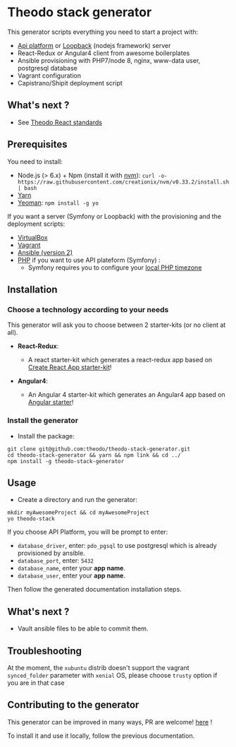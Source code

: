 # Theodo stack generator

This generator scripts everything you need to start a project with:
- [Api platform](https://api-platform.com/) or [Loopback](http://loopback.io/) (nodejs framework) server
- React-Redux or Angular4 client from awesome boilerplates
- Ansible provisioning with PHP7/node 8, nginx, www-data user, postgresql database
- Vagrant configuration
- Capistrano/Shipit deployment script

## What's next ?

- See [Theodo React standards](http://blog.m33.network/2017/07/react/)

## Prerequisites

You need to install:
+ Node.js (> 6.x) + Npm (install it with [nvm](https://github.com/creationix/nvm)): `curl -o- https://raw.githubusercontent.com/creationix/nvm/v0.33.2/install.sh | bash`
+ [Yarn](https://yarnpkg.com/en/docs/install)
+ [Yeoman](http://yeoman.io/): `npm install -g yo`

If you want a server (Symfony or Loopback) with the provisioning and the deployment scripts:
+ [VirtualBox](https://www.virtualbox.org/wiki/Downloads)
+ [Vagrant](https://www.vagrantup.com/downloads.html)
+ [Ansible (version 2)](http://docs.ansible.com/ansible/intro_installation.html)
+ [PHP](http://php.net/manual/en/intro-whatis.php) if you want to use API plateform (Symfony) :
  - Symfony requires you to configure your [local PHP timezone ](https://stackoverflow.com/questions/20743060/symfony2-and-date-default-timezone-get-it-is-not-safe-to-rely-on-the-system)


## Installation

### Choose a technology according to your needs

This generator will ask you to choose between 2 starter-kits (or no client at all).

- **React-Redux**:
  - A react starter-kit which generates a react-redux app based on [Create React App starter-kit](https://github.com/facebookincubator/create-react-app)!

- **Angular4**:
  - An Angular 4 starter-kit which generates an Angular4 app based on [Angular starter](https://github.com/AngularClass/angular-starter)!


### Install the generator

- Install the package:
```
git clone git@github.com:theodo/theodo-stack-generator.git
cd theodo-stack-generator && yarn && npm link && cd ../
npm install -g theodo-stack-generator
```

## Usage

- Create a directory and run the generator:
```
mkdir myAwesomeProject && cd myAwesomeProject
yo theodo-stack
```

If you choose API Platform, you will be prompt to enter:
- `database_driver`, enter: `pdo_pgsql` to use postgresql which is already provisioned by ansible.
- `database_port`, enter: `5432`
- `database_name`, enter your **app name**.
- `database_user`, enter your **app name**.

Then follow the generated documentation installation steps.

## What's next ?

- Vault ansible files to be able to commit them.

## Troubleshooting

At the moment, the `xubuntu` distrib doesn't support the vagrant `synced_folder` parameter with `xenial` OS, please choose `trusty` option if you are in that case

## Contributing to the generator

This generator can be improved in many ways, PR are welcome! [here](https://github.com/theodo/theodo-stack-generator) !

To install it and use it locally, follow the previous documentation.
